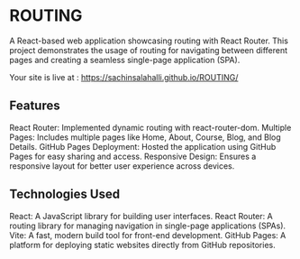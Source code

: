 # ROUTING

A React-based web application showcasing routing with React Router. This project demonstrates the usage of routing for navigating between different pages and creating a seamless single-page application (SPA).

Your site is live at : https://sachinsalahalli.github.io/ROUTING/


## Features
React Router: Implemented dynamic routing with react-router-dom.
Multiple Pages: Includes multiple pages like Home, About, Course, Blog, and Blog Details.
GitHub Pages Deployment: Hosted the application using GitHub Pages for easy sharing and access.
Responsive Design: Ensures a responsive layout for better user experience across devices.

## Technologies Used
React: A JavaScript library for building user interfaces.
React Router: A routing library for managing navigation in single-page applications (SPAs).
Vite: A fast, modern build tool for front-end development.
GitHub Pages: A platform for deploying static websites directly from GitHub repositories.

